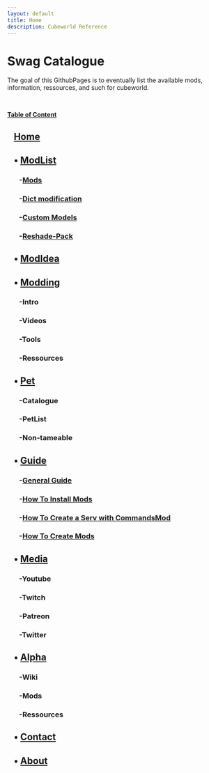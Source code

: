 ```yaml
---
layout: default
title: Home
description: Cubeworld Reference
---
```

# Swag Catalogue

The goal of this GithubPages is to eventually list the available mods, information, ressources, and such for cubeworld.

&nbsp;&nbsp;&nbsp;

**<u>Table of Content</u>**

## &nbsp;&nbsp;&nbsp;[Home](https://paroyer.github.io/ModCatalogue/)

## &nbsp;&nbsp;&nbsp;&bull; [ModList](https://paroyer.github.io/ModCatalogue/ModList)

### &nbsp;&nbsp;&nbsp;&nbsp;&nbsp;&nbsp; -[Mods](https://paroyer.github.io/ModCatalogue/ModList)

### &nbsp;&nbsp;&nbsp;&nbsp;&nbsp;&nbsp; -[Dict modification](https://paroyer.github.io/ModCatalogue/Mods/Dict)

### &nbsp;&nbsp;&nbsp;&nbsp;&nbsp;&nbsp; -[Custom Models](https://paroyer.github.io/ModCatalogue/Mods/Models)

### &nbsp;&nbsp;&nbsp;&nbsp;&nbsp;&nbsp; -[Reshade-Pack](https://paroyer.github.io/ModCatalogue/Mods/Reshade)

## &nbsp;&nbsp;&nbsp;&bull; [ModIdea](https://paroyer.github.io/ModCatalogue/Idea)

## &nbsp;&nbsp;&nbsp;&bull; [Modding](https://paroyer.github.io/ModCatalogue/Modding)

### &nbsp;&nbsp;&nbsp;&nbsp;&nbsp;&nbsp; -Intro

### &nbsp;&nbsp;&nbsp;&nbsp;&nbsp;&nbsp; -Videos

### &nbsp;&nbsp;&nbsp;&nbsp;&nbsp;&nbsp; -Tools

### &nbsp;&nbsp;&nbsp;&nbsp;&nbsp;&nbsp; -Ressources

## &nbsp;&nbsp;&nbsp;&bull; [Pet](https://paroyer.github.io/ModCatalogue/Pet)

### &nbsp;&nbsp;&nbsp;&nbsp;&nbsp;&nbsp; -Catalogue

### &nbsp;&nbsp;&nbsp;&nbsp;&nbsp;&nbsp; -PetList

### &nbsp;&nbsp;&nbsp;&nbsp;&nbsp;&nbsp; -Non-tameable

## &nbsp;&nbsp;&nbsp;&bull; [Guide](https://paroyer.github.io/ModCatalogue/Guide)

### &nbsp;&nbsp;&nbsp;&nbsp;&nbsp;&nbsp; -[General Guide](https://paroyer.github.io/ModCatalogue/Guide)

### &nbsp;&nbsp;&nbsp;&nbsp;&nbsp;&nbsp; -[How To Install Mods](https://paroyer.github.io/ModCatalogue/Mods/InstallMods)

### &nbsp;&nbsp;&nbsp;&nbsp;&nbsp;&nbsp; -[How To Create a Serv with CommandsMod](https://paroyer.github.io/ModCatalogue/Server)

### &nbsp;&nbsp;&nbsp;&nbsp;&nbsp;&nbsp; -[How To Create Mods](https://paroyer.github.io/ModCatalogue/Modding)

## &nbsp;&nbsp;&nbsp;&bull; [Media](https://paroyer.github.io/ModCatalogue/Media)

### &nbsp;&nbsp;&nbsp;&nbsp;&nbsp;&nbsp; -Youtube

### &nbsp;&nbsp;&nbsp;&nbsp;&nbsp;&nbsp; -Twitch

### &nbsp;&nbsp;&nbsp;&nbsp;&nbsp;&nbsp; -Patreon

### &nbsp;&nbsp;&nbsp;&nbsp;&nbsp;&nbsp; -Twitter

## &nbsp;&nbsp;&nbsp;&bull; [Alpha](https://paroyer.github.io/ModCatalogue/Alpha)

### &nbsp;&nbsp;&nbsp;&nbsp;&nbsp;&nbsp; -Wiki

### &nbsp;&nbsp;&nbsp;&nbsp;&nbsp;&nbsp; -Mods

### &nbsp;&nbsp;&nbsp;&nbsp;&nbsp;&nbsp; -Ressources

## &nbsp;&nbsp;&nbsp;&bull; [Contact](https://paroyer.github.io/ModCatalogue/Contact)

## &nbsp;&nbsp;&nbsp;&bull; [About](https://paroyer.github.io/ModCatalogue/About)
